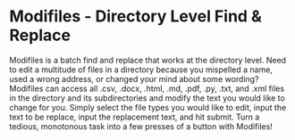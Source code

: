 # Modifiles - Directory Level Find & Replace
Modifiles is a batch find and replace that works at the directory level. Need to edit a multitude of files in a directory because you mispelled a name, used a wrong address, or changed your mind about some wording? Modifiles can access all .csv, .docx, .html, .md, .pdf, .py, .txt, and .xml files in the directory and its subdirectories and modify the text you would like to change for you. Simply select the file types you would like to edit, input the text to be replace, input the replacement text, and hit submit. Turn a tedious, monotonous task into a few presses of a button with Modifiles!
